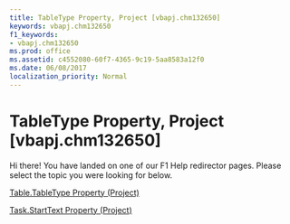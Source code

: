 ```yaml
---
title: TableType Property, Project [vbapj.chm132650]
keywords: vbapj.chm132650
f1_keywords:
- vbapj.chm132650
ms.prod: office
ms.assetid: c4552080-60f7-4365-9c19-5aa8583a12f0
ms.date: 06/08/2017
localization_priority: Normal
---
```



# TableType Property, Project [vbapj.chm132650]

Hi there! You have landed on one of our F1 Help redirector pages. Please select the topic you were looking for below.

[Table.TableType Property (Project)](http://msdn.microsoft.com/library/941b0bc0-e4f3-3eee-d54f-183cfbcdd7d9%28Office.15%29.aspx)

[Task.StartText Property (Project)](http://msdn.microsoft.com/library/32a19317-a16b-c64f-d21f-cdb76d182743%28Office.15%29.aspx)


